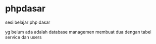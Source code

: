 # phpdasar
sesi belajar  php dasar


yg belum ada adalah database managemen
membuat dua dengan tabel service dan users
